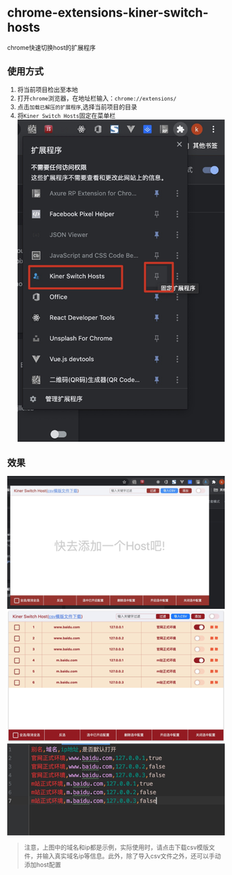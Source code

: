 # chrome-extensions-kiner-switch-hosts
chrome快速切换host的扩展程序

## 使用方式

1. 将当前项目检出至本地
2. 打开`chrome`浏览器，在地址栏输入：`chrome://extensions/`
3. 点击`加载已解压的扩展程序`,选择当前项目的目录
4. 将`Kiner Switch Hosts`固定在菜单栏
    ![1](./imgs/1.jpg)
    
## 效果

![2](./imgs/2.jpg)
![3](./imgs/3.jpg)
![4](./imgs/4.jpg)

> 注意，上图中的域名和ip都是示例，实际使用时，请点击下载csv模版文件，并输入真实域名ip等信息。此外，除了导入csv文件之外，还可以手动添加host配置

